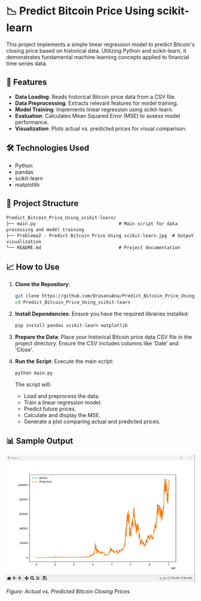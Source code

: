 # 📉 Predict Bitcoin Price Using scikit-learn

This project implements a simple linear regression model to predict Bitcoin's closing price based on historical data. Utilizing Python and scikit-learn, it demonstrates fundamental machine learning concepts applied to financial time series data.

## 🚀 Features

* **Data Loading**: Reads historical Bitcoin price data from a CSV file.
* **Data Preprocessing**: Extracts relevant features for model training.
* **Model Training**: Implements linear regression using scikit-learn.
* **Evaluation**: Calculates Mean Squared Error (MSE) to assess model performance.
* **Visualization**: Plots actual vs. predicted prices for visual comparison.

## 🛠️ Technologies Used

* Python
* pandas
* scikit-learn
* matplotlib

## 📂 Project Structure

```
Predict_Bitcoin_Price_Using_scikit-learn/
├── main.py                               # Main script for data processing and model training
├── Problema2 - Predict Bitcoin Price Using scikit-learn.jpg  # Output visualization
└── README.md                             # Project documentation
```

## 📈 How to Use

1. **Clone the Repository**:

   ```bash
   git clone https://github.com/OrasanuAna/Predict_Bitcoin_Price_Using_scikit-learn.git
   cd Predict_Bitcoin_Price_Using_scikit-learn
   ```

2. **Install Dependencies**:
   Ensure you have the required libraries installed:

   ```bash
   pip install pandas scikit-learn matplotlib
   ```

3. **Prepare the Data**:
   Place your historical Bitcoin price data CSV file in the project directory. Ensure the CSV includes columns like 'Date' and 'Close'.

4. **Run the Script**:
   Execute the main script:

   ```bash
   python main.py
   ```

   The script will:

   * Load and preprocess the data.
   * Train a linear regression model.
   * Predict future prices.
   * Calculate and display the MSE.
   * Generate a plot comparing actual and predicted prices.

## 📊 Sample Output

![Prediction Output](https://github.com/OrasanuAna/Predict_Bitcoin_Price_Using_scikit-learn/blob/master/Problema2%20-%20Predict%20Bitcoin%20Price%20Using%20scikit-learn.jpg)

*Figure: Actual vs. Predicted Bitcoin Closing Prices*

